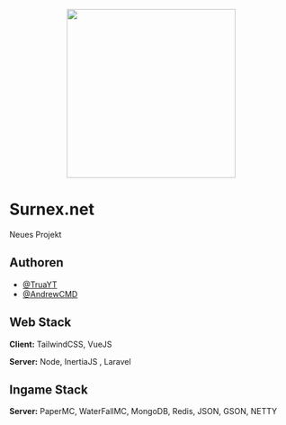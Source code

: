 
<p align="center">
  <img width="300" height="300" src="https://dev.surnex.de/branding/logo.png">
</p>


# Surnex.net

Neues Projekt


## Authoren

- [@TruaYT](https://github.com/TruaYT)
- [@AndrewCMD](https://github.com/AndrewCMD)

## Web Stack

**Client:** TailwindCSS, VueJS

**Server:** Node, InertiaJS , Laravel


## Ingame Stack

**Server:** PaperMC, WaterFallMC, MongoDB, Redis, JSON, GSON, NETTY







